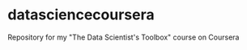 datasciencecoursera
===================

Repository for my "The Data Scientist's Toolbox" course on Coursera
